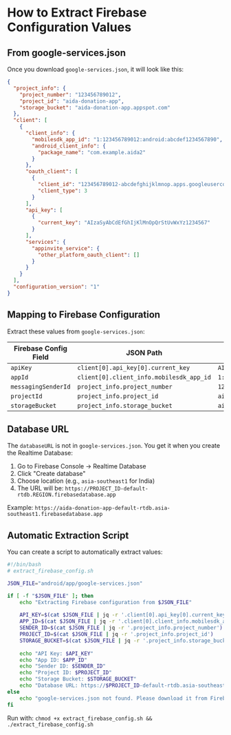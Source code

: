# How to Extract Firebase Configuration Values

## From google-services.json

Once you download `google-services.json`, it will look like this:

```json
{
  "project_info": {
    "project_number": "123456789012",
    "project_id": "aida-donation-app",
    "storage_bucket": "aida-donation-app.appspot.com"
  },
  "client": [
    {
      "client_info": {
        "mobilesdk_app_id": "1:123456789012:android:abcdef1234567890",
        "android_client_info": {
          "package_name": "com.example.aida2"
        }
      },
      "oauth_client": [
        {
          "client_id": "123456789012-abcdefghijklmnop.apps.googleusercontent.com",
          "client_type": 3
        }
      ],
      "api_key": [
        {
          "current_key": "AIzaSyAbCdEfGhIjKlMnOpQrStUvWxYz1234567"
        }
      ],
      "services": {
        "appinvite_service": {
          "other_platform_oauth_client": []
        }
      }
    }
  ],
  "configuration_version": "1"
}
```

## Mapping to Firebase Configuration

Extract these values from `google-services.json`:

| Firebase Config Field | JSON Path | Example Value |
|----------------------|-----------|---------------|
| `apiKey` | `client[0].api_key[0].current_key` | `AIzaSyAbCdEfGhIjKlMnOpQrStUvWxYz1234567` |
| `appId` | `client[0].client_info.mobilesdk_app_id` | `1:123456789012:android:abcdef1234567890` |
| `messagingSenderId` | `project_info.project_number` | `123456789012` |
| `projectId` | `project_info.project_id` | `aida-donation-app` |
| `storageBucket` | `project_info.storage_bucket` | `aida-donation-app.appspot.com` |

## Database URL

The `databaseURL` is not in `google-services.json`. You get it when you create the Realtime Database:

1. Go to Firebase Console → Realtime Database
2. Click "Create database"
3. Choose location (e.g., `asia-southeast1` for India)
4. The URL will be: `https://PROJECT_ID-default-rtdb.REGION.firebasedatabase.app`

Example: `https://aida-donation-app-default-rtdb.asia-southeast1.firebasedatabase.app`

## Automatic Extraction Script

You can create a script to automatically extract values:

```bash
#!/bin/bash
# extract_firebase_config.sh

JSON_FILE="android/app/google-services.json"

if [ -f "$JSON_FILE" ]; then
    echo "Extracting Firebase configuration from $JSON_FILE"
    
    API_KEY=$(cat $JSON_FILE | jq -r '.client[0].api_key[0].current_key')
    APP_ID=$(cat $JSON_FILE | jq -r '.client[0].client_info.mobilesdk_app_id')
    SENDER_ID=$(cat $JSON_FILE | jq -r '.project_info.project_number')
    PROJECT_ID=$(cat $JSON_FILE | jq -r '.project_info.project_id')
    STORAGE_BUCKET=$(cat $JSON_FILE | jq -r '.project_info.storage_bucket')
    
    echo "API Key: $API_KEY"
    echo "App ID: $APP_ID"
    echo "Sender ID: $SENDER_ID"
    echo "Project ID: $PROJECT_ID"
    echo "Storage Bucket: $STORAGE_BUCKET"
    echo "Database URL: https://$PROJECT_ID-default-rtdb.asia-southeast1.firebasedatabase.app"
else
    echo "google-services.json not found. Please download it from Firebase Console."
fi
```

Run with: `chmod +x extract_firebase_config.sh && ./extract_firebase_config.sh`
